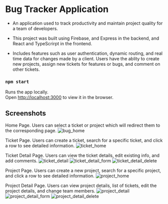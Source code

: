 # Bug Tracker Application

* An application used to track productivity and maintain project quality for a team of developers. 

* This project was built using Firebase, and Express in the backend, and React and TypeScrirpt in the frontend. 

* Includes features such as user authentication, dynamic routing, and real time data for changes made by a client. Users have the ablity to create new projects, assign new tickets for features or bugs, and comment on other tickets.

### `npm start`

Runs the app locally.\
Open [http://localhost:3000](http://localhost:3000) to view it in the browser.

## Screenshots
Home Page. Users can select a ticket or project which will redirect them to the corresponding page.
![bug_home](https://user-images.githubusercontent.com/60020795/118207620-6c6bb400-b43b-11eb-8afc-814bd8d91206.png)

Ticket Page. Users can create a ticket, search for a specific ticket, and click a row to see detailed information.
![ticket_home](https://user-images.githubusercontent.com/60020795/118208315-e81a3080-b43c-11eb-86ab-ad6d4a1fb7ce.png)

Ticket Detail Page. Users can view the ticket details, edit existing info, and add comments.
![ticket_detail](https://user-images.githubusercontent.com/60020795/118208098-85c13000-b43c-11eb-8a64-146405c70051.png)
![ticket_detail_form](https://user-images.githubusercontent.com/60020795/118208159-a38e9500-b43c-11eb-84dc-0f142bfc32bc.png)
![ticket_detail_delete](https://user-images.githubusercontent.com/60020795/118208226-c0c36380-b43c-11eb-85d4-32b450c3972a.png)

Project Page. Users can create a new project, search for a specific project, and click a row to see detailed information.
![project_home](https://user-images.githubusercontent.com/60020795/118208593-6b3b8680-b43d-11eb-8bb6-bae2d49bb20c.png)

Project Detail Page. Users can view project details, list of tickets, edit the project details, and change team members.
![project_detail](https://user-images.githubusercontent.com/60020795/118208650-88705500-b43d-11eb-8227-b84d07f9a46c.png)
![project_detail_form](https://user-images.githubusercontent.com/60020795/118208718-a2aa3300-b43d-11eb-85b5-cd9520e342ef.png)
![project_detail_delete](https://user-images.githubusercontent.com/60020795/118208789-c3728880-b43d-11eb-8e0f-baebb73e4615.png)
